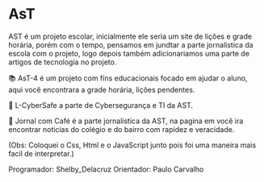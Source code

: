 # AsT

AST é um projeto escolar, inicialmente ele seria um site de lições e grade horária, porém com o tempo, pensamos em jundtar a parte jornalistica da escola com o projeto, 
logo depois também adicionariamos uma parte de artigos de tecnologia no projeto.


📚 AsT-4 é um projeto com fins educacionais focado em ajudar o aluno, aqui você encontrara a grade horária, lições pendentes.

🤖 L-CyberSafe a parte de Cybersegurança e TI da AST.

📰 Jornal com Café é a parte jornalistica da AST, na pagina em você ira encontrar noticias do colégio e do bairro com rapidez e veracidade.



(Obs: Coloquei o Css, Html e o JavaScript junto pois foi uma maneira mais facil de interpretar.)




Programador: Shelby_Delacruz
Orientador: Paulo Carvalho


